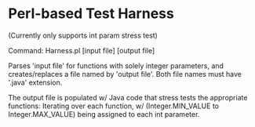 # Perl-based Test Harness 
(Currently only supports int param stress test)

Command: Harness.pl [input file] [output file]

Parses 'input file' for functions with solely integer parameters, and creates/replaces a file named by 'output file'. Both file names must have '.java' extension.

The output file is populated w/ Java code that stress tests the appropriate functions:
Iterating over each function, w/ (Integer.MIN_VALUE to Integer.MAX_VALUE) being assigned to each int parameter.
